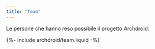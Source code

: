```yaml
---
title: "Team"
---
```

Le persone che hanno reso possibile il progetto Archdroid:

{%- include archdroid/team.liquid -%}
